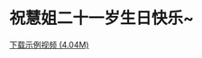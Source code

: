 # 祝慧姐二十一岁生日快乐~
[下载示例视频 (4.04M)](https://raw.githubusercontent.com/lonelyweed/Happy21stBirthday/master/Happy21stBirthday.mkv)